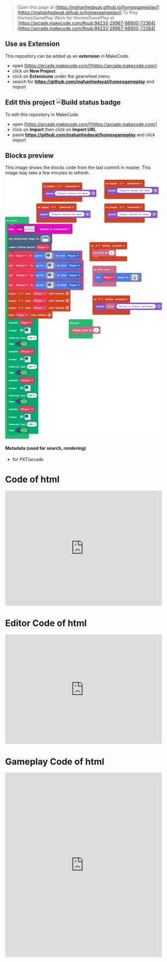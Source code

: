  


> Open this page at [https://mahanhedayat.github.io/homesgameplay/](https://mahanhedayat.github.io/homesgameplay/) To Play HornesGamePlay
> Work for HornesGamePlay at [https://arcade.makecode.com/#pub:94233-29967-66900-72384](https://arcade.makecode.com/#pub:94233-29967-66900-72384)

## Use as Extension

This repository can be added as an **extension** in MakeCode.

* open [https://arcade.makecode.com/](https://arcade.makecode.com/)
* click on **New Project**
* click on **Extensions** under the gearwheel menu
* search for **https://github.com/mahanhedayat/homesgameplay** and import

## Edit this project ![Build status badge](https://github.com/mahanhedayat/homesgameplay/workflows/MakeCode/badge.svg)

To edit this repository in MakeCode.

* open [https://arcade.makecode.com/](https://arcade.makecode.com/)
* click on **Import** then click on **Import URL**
* paste **https://github.com/mahanhedayat/homesgameplay** and click import

## Blocks preview

This image shows the blocks code from the last commit in master.
This image may take a few minutes to refresh.

![A rendered view of the blocks](https://github.com/mahanhedayat/homesgameplay/raw/master/.github/makecode/blocks.png)

#### Metadata (used for search, rendering)

* for PXT/arcade
<script src="https://makecode.com/gh-pages-embed.js"></script><script>makeCodeRender("{{ site.makecode.home_url }}", "{{ site.github.owner_name }}/{{ site.github.repository_name }}");</script>


# Code of html

<div style="position:relative;height:calc(300px + 5em);width:100%;overflow:hidden;"><iframe style="position:absolute;top:0;left:0;width:100%;height:100%;" src="https://arcade.makecode.com/---codeembed#pub:S82160-75402-81757-23474" allowfullscreen="allowfullscreen" frameborder="0" sandbox="allow-scripts allow-same-origin"></iframe></div>

# Editor Code of html
<div style="position:relative;height:0;padding-bottom:70%;overflow:hidden;"><iframe style="position:absolute;top:0;left:0;width:100%;height:100%;" src="https://arcade.makecode.com/#pub:S82160-75402-81757-23474" frameborder="0" sandbox="allow-popups allow-forms allow-scripts allow-same-origin"></iframe></div>

# Gameplay Code of html

<div style="position:relative;height:0;padding-bottom:117.6%;overflow:hidden;"><iframe style="position:absolute;top:0;left:0;width:100%;height:100%;" src="https://arcade.makecode.com/---run?id=S82160-75402-81757-23474" allowfullscreen="allowfullscreen" sandbox="allow-popups allow-forms allow-scripts allow-same-origin" frameborder="0"></iframe></div>
